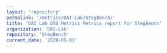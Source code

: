 ```yaml
---
layout: 'repository'
permalink: '/metrics/DAI-Lab/StegBench/'
title: 'DAI Lab OSS Metrics Metrics report for StegBench'
organization: 'DAI-Lab'
repository: 'StegBench'
current_date: '2020-05-03'
---
```

